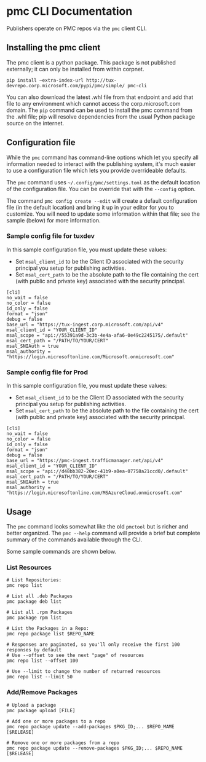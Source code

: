 # pmc CLI Documentation

Publishers operate on PMC repos via the `pmc` client CLI.

## Installing the pmc client

The pmc client is a python package. This package is not published externally; it can only be installed from within corpnet.

```
pip install –extra-index-url http://tux-devrepo.corp.microsoft.com/pypi/pmc/simple/ pmc-cli
```

You can also download the latest .whl file from that endpoint and add that file to any environment which cannot access the corp.microsoft.com domain. The `pip` command can be used to install the pmc command from the .whl file; pip will resolve dependencies from the usual Python package source on the internet.

## Configuration file

While the `pmc` command has command-line options which let you specify all information needed to interact with the publishing system, it's much easier to use a configuration file which lets you provide overrideable defaults.

The `pmc` command uses `~/.config/pmc/settings.toml` as the default location of the configuration file. You can be override that with the `--config` option.

The command `pmc config create --edit` will create a default configuration file (in the default location) and bring it up in your editor for you to customize.
You will need to update some information within that file; see the sample (below) for more information.

### Sample config file for tuxdev

In this sample configuration file, you must update these values:

- Set `msal_client_id` to be the Client ID associated with the security principal you setup for publishing activities.
- Set `msal_cert_path` to be the absolute path to the file containing the cert (with public and private key) associated with the security principal.

```
[cli]
no_wait = false
no_color = false
id_only = false
format = "json"
debug = false
base_url = "https://tux-ingest.corp.microsoft.com/api/v4"
msal_client_id = "YOUR_CLIENT_ID"
msal_scope = "api://55391a9d-3c3b-4e4a-afa6-0e49c2245175/.default"
msal_cert_path = "/PATH/TO/YOUR/CERT"
msal_SNIAuth = true
msal_authority = "https://login.microsoftonline.com/Microsoft.onmicrosoft.com"
```

### Sample config file for Prod

In this sample configuration file, you must update these values:

- Set `msal_client_id` to be the Client ID associated with the security principal you setup for publishing activities.
- Set `msal_cert_path` to be the absolute path to the file containing the cert (with public and private key) associated with the security principal.

```
[cli]
no_wait = false
no_color = false
id_only = false
format = "json"
debug = false
base_url = "https://pmc-ingest.trafficmanager.net/api/v4"
msal_client_id = "YOUR_CLIENT_ID"
msal_scope = "api://d48bb382-20ec-41b9-a0ea-07758a21ccd0/.default"
msal_cert_path = "/PATH/TO/YOUR/CERT"
msal_SNIAuth = true
msal_authority = "https://login.microsoftonline.com/MSAzureCloud.onmicrosoft.com"
```

## Usage

The `pmc` command looks somewhat like the old `pmctool` but is richer and better organized.
The `pmc --help` command will provide a brief but complete summary of the commands available through the CLI.

Some sample commands are shown below.

### List Resources
```
# List Repositories:
pmc repo list

# List all .deb Packages
pmc package deb list

# List all .rpm Packages
pmc package rpm list

# List the Packages in a Repo:
pmc repo package list $REPO_NAME

# Responses are paginated, so you'll only receive the first 100 responses by default
# Use --offset to see the next "page" of resources
pmc repo list --offset 100

# Use --limit to change the number of returned resources
pmc repo list --limit 50
```

### Add/Remove Packages
```
# Upload a package
pmc package upload [FILE]

# Add one or more packages to a repo
pmc repo package update --add-packages $PKG_ID;... $REPO_MAME [$RELEASE]

# Remove one or more packages from a repo
pmc repo package update --remove-packages $PKG_ID;... $REPO_NAME [$RELEASE]
```